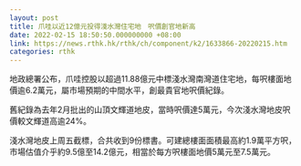 ```yaml
---
layout: post
title: 爪哇以近12億元投得淺水灣住宅地　呎價創官地新高
date: 2022-02-15 18:50:50.000000000 +08:00
link: https://news.rthk.hk/rthk/ch/component/k2/1633866-20220215.htm
categories: rthk
---
```


地政總署公布，爪哇控股以超過11.88億元中標淺水灣南灣道住宅地，每呎樓面地價逾6.2萬元，屬市場預期的中間水平，創最貴官地呎價紀錄。

舊紀錄為去年2月批出的山頂文輝道地皮，當時呎價達5萬元，今次淺水灣地皮呎價較文輝道高逾24%。

淺水灣地皮上周五截標，合共收到9份標書。可建總樓面面積最高約1.9萬平方呎，市場估值介乎約9.5億至14.2億元，相當於每方呎樓面地價5萬元至7.5萬元。

